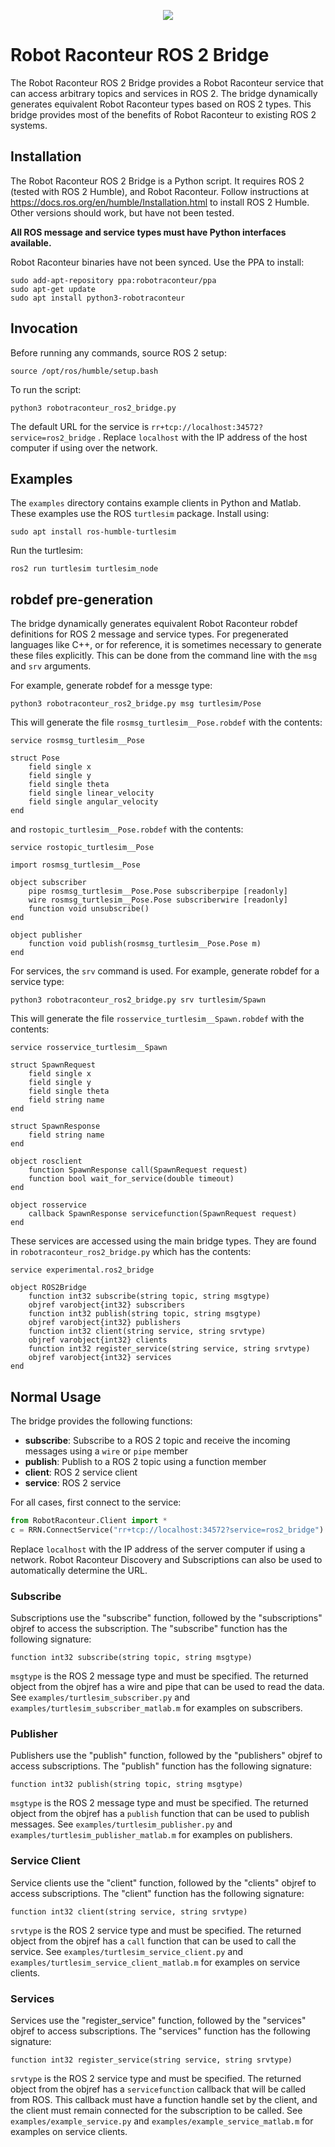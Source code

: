 <p align="center"><img src="https://robotraconteurpublicfiles.s3.amazonaws.com/RRheader2.jpg"></p>

# Robot Raconteur ROS 2 Bridge

The Robot Raconteur ROS 2 Bridge provides a Robot Raconteur service that can access arbitrary topics and services in ROS 2. The bridge dynamically generates equivalent Robot Raconteur types based on ROS 2 types. This bridge provides most of the benefits of Robot Raconteur to existing ROS 2 systems.

## Installation

The Robot Raconteur ROS 2 Bridge is a Python script. It requires ROS 2 (tested with ROS 2 Humble), and Robot Raconteur. Follow instructions at https://docs.ros.org/en/humble/Installation.html to install ROS 2 Humble. Other versions should work, but have not been tested.

**All ROS message and service types must have Python interfaces available.**

Robot Raconteur binaries have not been synced. Use the PPA to install:

```
sudo add-apt-repository ppa:robotraconteur/ppa
sudo apt-get update
sudo apt install python3-robotraconteur
```

## Invocation

Before running any commands, source ROS 2 setup:

```
source /opt/ros/humble/setup.bash
```

To run the script:

```
python3 robotraconteur_ros2_bridge.py
```

The default URL for the service is `rr+tcp://localhost:34572?service=ros2_bridge` . Replace `localhost` with the IP address of the host computer if using over the network.

## Examples

The `examples` directory contains example clients in Python and Matlab. These examples use the ROS `turtlesim` package. Install using:

```
sudo apt install ros-humble-turtlesim
```

Run the turtlesim:

```
ros2 run turtlesim turtlesim_node
```

## robdef pre-generation

The bridge dynamically generates equivalent Robot Raconteur robdef definitions for ROS 2 message and service types. For pregenerated languages like C++, or for reference, it is sometimes necessary to generate these files explicitly. This can be done from the command line with the `msg` and `srv` arguments.

For example, generate robdef for a messge type:

```
python3 robotraconteur_ros2_bridge.py msg turtlesim/Pose
```

This will generate the file `rosmsg_turtlesim__Pose.robdef` with the contents:

```
service rosmsg_turtlesim__Pose

struct Pose
    field single x
    field single y
    field single theta
    field single linear_velocity
    field single angular_velocity
end
```

and `rostopic_turtlesim__Pose.robdef` with the contents:

```
service rostopic_turtlesim__Pose

import rosmsg_turtlesim__Pose

object subscriber
    pipe rosmsg_turtlesim__Pose.Pose subscriberpipe [readonly]
    wire rosmsg_turtlesim__Pose.Pose subscriberwire [readonly]
    function void unsubscribe()
end

object publisher
    function void publish(rosmsg_turtlesim__Pose.Pose m)
end
```

For services, the `srv` command is used. For example, generate robdef for a service type:

```
python3 robotraconteur_ros2_bridge.py srv turtlesim/Spawn
```

This will generate the file `rosservice_turtlesim__Spawn.robdef` with the contents:

```
service rosservice_turtlesim__Spawn

struct SpawnRequest
    field single x
    field single y
    field single theta
    field string name
end

struct SpawnResponse
    field string name
end

object rosclient
    function SpawnResponse call(SpawnRequest request)
    function bool wait_for_service(double timeout)
end

object rosservice
    callback SpawnResponse servicefunction(SpawnRequest request)
end
```

These services are accessed using the main bridge types. They are found in `robotraconteur_ros2_bridge.py` which has the contents:

```
service experimental.ros2_bridge

object ROS2Bridge
    function int32 subscribe(string topic, string msgtype)
    objref varobject{int32} subscribers
    function int32 publish(string topic, string msgtype)
    objref varobject{int32} publishers
    function int32 client(string service, string srvtype)
    objref varobject{int32} clients
    function int32 register_service(string service, string srvtype)
    objref varobject{int32} services
end
```

## Normal Usage

The bridge provides the following functions:

* **subscribe**: Subscribe to a ROS 2 topic and receive the incoming messages using a `wire` or `pipe` member
* **publish**: Publish to a ROS 2 topic using a function member
* **client**: ROS 2 service client
* **service**: ROS 2 service

For all cases, first connect to the service:

```python
from RobotRaconteur.Client import *
c = RRN.ConnectService("rr+tcp://localhost:34572?service=ros2_bridge")
```

Replace `localhost` with the IP address of the server computer if using a network. Robot Raconteur Discovery and Subscriptions can also be used to automatically determine the URL.

### Subscribe

Subscriptions use the "subscribe" function, followed by the "subscriptions" objref to access the subscription. The "subscribe" function has the following signature:

```
function int32 subscribe(string topic, string msgtype)
```

`msgtype` is the ROS 2 message type and must be specified. The returned object from the objref has a wire and pipe that can be used to read the data. See `examples/turtlesim_subscriber.py` and `examples/turtlesim_subscriber_matlab.m` for examples on subscribers.

### Publisher

Publishers use the "publish" function, followed by the "publishers" objref to access subscriptions. The "publish" function has the following signature:

```
function int32 publish(string topic, string msgtype)
```

`msgtype` is the ROS 2 message type and must be specified. The returned object from the objref has a `publish` function that can be used to publish messages. See `examples/turtlesim_publisher.py` and `examples/turtlesim_publisher_matlab.m` for examples on publishers.

### Service Client

Service clients use the "client" function, followed by the "clients" objref to access subscriptions. The "client" function has the following signature:

```
function int32 client(string service, string srvtype)
```

`srvtype` is the ROS 2 service type and must be specified. The returned object from the objref has a `call` function that can be used to call the service. See `examples/turtlesim_service_client.py` and `examples/turtlesim_service_client_matlab.m` for examples on service clients.

### Services

Services use the "register_service" function, followed by the "services" objref to access subscriptions. The "services" function has the following signature:

```
function int32 register_service(string service, string srvtype)
```

`srvtype` is the ROS 2 service type and must be specified. The returned object from the objref has a `servicefunction` callback that will be called from ROS. This callback must have a function handle set by the client, and the client must remain connected for the subscription to be called. See `examples/example_service.py` and `examples/example_service_matlab.m` for examples on service clients.
